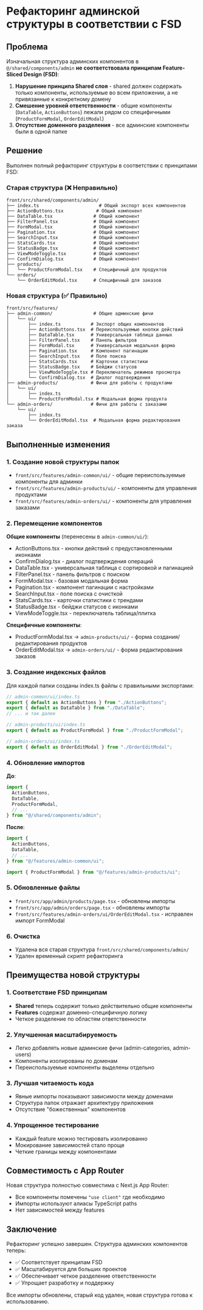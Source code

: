 # Рефакторинг админской структуры в соответствии с FSD

## Проблема

Изначальная структура админских компонентов в `@/shared/components/admin` **не соответствовала принципам Feature-Sliced Design (FSD)**:

1. **Нарушение принципа Shared слоя** - shared должен содержать только компоненты, используемые во всем приложении, а не привязанные к конкретному домену
2. **Смешение уровней ответственности** - общие компоненты (`DataTable`, `ActionButtons`) лежали рядом со специфичными (`ProductFormModal`, `OrderEditModal`)
3. **Отсутствие доменного разделения** - все админские компоненты были в одной папке

## Решение

Выполнен полный рефакторинг структуры в соответствии с принципами FSD:

### Старая структура (❌ Неправильно)

```
front/src/shared/components/admin/
├── index.ts                      # Общий экспорт всех компонентов
├── ActionButtons.tsx            # Общий компонент
├── DataTable.tsx               # Общий компонент
├── FilterPanel.tsx             # Общий компонент
├── FormModal.tsx               # Общий компонент
├── Pagination.tsx              # Общий компонент
├── SearchInput.tsx             # Общий компонент
├── StatsCards.tsx              # Общий компонент
├── StatusBadge.tsx             # Общий компонент
├── ViewModeToggle.tsx          # Общий компонент
├── ConfirmDialog.tsx           # Общий компонент
├── products/
│   └── ProductFormModal.tsx    # Специфичный для продуктов
└── orders/
    └── OrderEditModal.tsx      # Специфичный для заказов
```

### Новая структура (✅ Правильно)

```
front/src/features/
├── admin-common/               # Общие админские фичи
│   └── ui/
│       ├── index.ts           # Экспорт общих компонентов
│       ├── ActionButtons.tsx  # Переиспользуемые кнопки действий
│       ├── DataTable.tsx      # Универсальная таблица данных
│       ├── FilterPanel.tsx    # Панель фильтров
│       ├── FormModal.tsx      # Универсальная модальная форма
│       ├── Pagination.tsx     # Компонент пагинации
│       ├── SearchInput.tsx    # Поле поиска
│       ├── StatsCards.tsx     # Карточки статистики
│       ├── StatusBadge.tsx    # Бейджи статусов
│       ├── ViewModeToggle.tsx # Переключатель режимов просмотра
│       └── ConfirmDialog.tsx  # Диалог подтверждения
├── admin-products/            # Фичи для работы с продуктами
│   └── ui/
│       ├── index.ts
│       └── ProductFormModal.tsx # Модальная форма продукта
└── admin-orders/              # Фичи для работы с заказами
    └── ui/
        ├── index.ts
        └── OrderEditModal.tsx  # Модальная форма редактирования заказа
```

## Выполненные изменения

### 1. Создание новой структуры папок

- `front/src/features/admin-common/ui/` - общие переиспользуемые компоненты для админки
- `front/src/features/admin-products/ui/` - компоненты для управления продуктами
- `front/src/features/admin-orders/ui/` - компоненты для управления заказами

### 2. Перемещение компонентов

**Общие компоненты** (перенесены в `admin-common/ui/`):

- ActionButtons.tsx - кнопки действий с предустановленными иконками
- ConfirmDialog.tsx - диалог подтверждения операций
- DataTable.tsx - универсальная таблица с сортировкой и пагинацией
- FilterPanel.tsx - панель фильтров с поиском
- FormModal.tsx - базовая модальная форма
- Pagination.tsx - компонент пагинации с настройками
- SearchInput.tsx - поле поиска с очисткой
- StatsCards.tsx - карточки статистики с трендами
- StatusBadge.tsx - бейджи статусов с иконками
- ViewModeToggle.tsx - переключатель таблица/плитка

**Специфичные компоненты**:

- ProductFormModal.tsx → `admin-products/ui/` - форма создания/редактирования продуктов
- OrderEditModal.tsx → `admin-orders/ui/` - форма редактирования заказов

### 3. Создание индексных файлов

Для каждой папки созданы index.ts файлы с правильными экспортами:

```typescript
// admin-common/ui/index.ts
export { default as ActionButtons } from "./ActionButtons";
export { default as DataTable } from "./DataTable";
// ... и так далее

// admin-products/ui/index.ts
export { default as ProductFormModal } from "./ProductFormModal";

// admin-orders/ui/index.ts
export { default as OrderEditModal } from "./OrderEditModal";
```

### 4. Обновление импортов

**До**:

```typescript
import {
  ActionButtons,
  DataTable,
  ProductFormModal,
  // ...
} from "@/shared/components/admin";
```

**После**:

```typescript
import {
  ActionButtons,
  DataTable,
  // ...
} from "@/features/admin-common/ui";

import { ProductFormModal } from "@/features/admin-products/ui";
```

### 5. Обновленные файлы

- `front/src/app/admin/products/page.tsx` - обновлены импорты
- `front/src/app/admin/orders/page.tsx` - обновлены импорты
- `front/src/features/admin-orders/ui/OrderEditModal.tsx` - исправлен импорт FormModal

### 6. Очистка

- Удалена вся старая структура `front/src/shared/components/admin/`
- Удален временный скрипт рефакторинга

## Преимущества новой структуры

### 1. Соответствие FSD принципам

- **Shared** теперь содержит только действительно общие компоненты
- **Features** содержат доменно-специфичную логику
- Четкое разделение по областям ответственности

### 2. Улучшенная масштабируемость

- Легко добавлять новые админские фичи (admin-categories, admin-users)
- Компоненты изолированы по доменам
- Переиспользуемые компоненты выделены отдельно

### 3. Лучшая читаемость кода

- Явные импорты показывают зависимости между доменами
- Структура папок отражает архитектуру приложения
- Отсутствие "божественных" компонентов

### 4. Упрощенное тестирование

- Каждый feature можно тестировать изолированно
- Мокирование зависимостей стало проще
- Четкие границы между компонентами

## Совместимость с App Router

Новая структура полностью совместима с Next.js App Router:

- Все компоненты помечены `"use client"` где необходимо
- Импорты используют алиасы TypeScript paths
- Нет зависимостей между features

## Заключение

Рефакторинг успешно завершен. Структура админских компонентов теперь:

- ✅ Соответствует принципам FSD
- ✅ Масштабируется для больших проектов
- ✅ Обеспечивает четкое разделение ответственности
- ✅ Упрощает разработку и поддержку

Все импорты обновлены, старый код удален, новая структура готова к использованию.
